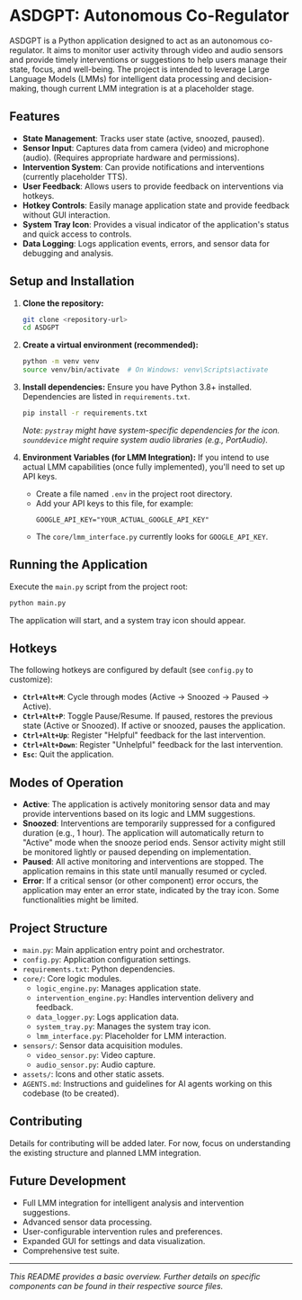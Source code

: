 # ASDGPT: Autonomous Co-Regulator

ASDGPT is a Python application designed to act as an autonomous co-regulator. It aims to monitor user activity through video and audio sensors and provide timely interventions or suggestions to help users manage their state, focus, and well-being. The project is intended to leverage Large Language Models (LMMs) for intelligent data processing and decision-making, though current LMM integration is at a placeholder stage.

## Features

*   **State Management**: Tracks user state (active, snoozed, paused).
*   **Sensor Input**: Captures data from camera (video) and microphone (audio). (Requires appropriate hardware and permissions).
*   **Intervention System**: Can provide notifications and interventions (currently placeholder TTS).
*   **User Feedback**: Allows users to provide feedback on interventions via hotkeys.
*   **Hotkey Controls**: Easily manage application state and provide feedback without GUI interaction.
*   **System Tray Icon**: Provides a visual indicator of the application's status and quick access to controls.
*   **Data Logging**: Logs application events, errors, and sensor data for debugging and analysis.

## Setup and Installation

1.  **Clone the repository:**
    ```bash
    git clone <repository-url>
    cd ASDGPT
    ```

2.  **Create a virtual environment (recommended):**
    ```bash
    python -m venv venv
    source venv/bin/activate  # On Windows: venv\Scripts\activate
    ```

3.  **Install dependencies:**
    Ensure you have Python 3.8+ installed. Dependencies are listed in `requirements.txt`.
    ```bash
    pip install -r requirements.txt
    ```
    *Note: `pystray` might have system-specific dependencies for the icon. `sounddevice` might require system audio libraries (e.g., PortAudio).*

4.  **Environment Variables (for LMM Integration):**
    If you intend to use actual LMM capabilities (once fully implemented), you'll need to set up API keys.
    *   Create a file named `.env` in the project root directory.
    *   Add your API keys to this file, for example:
        ```env
        GOOGLE_API_KEY="YOUR_ACTUAL_GOOGLE_API_KEY"
        ```
    *   The `core/lmm_interface.py` currently looks for `GOOGLE_API_KEY`.

## Running the Application

Execute the `main.py` script from the project root:

```bash
python main.py
```

The application will start, and a system tray icon should appear.

## Hotkeys

The following hotkeys are configured by default (see `config.py` to customize):

*   **`Ctrl+Alt+M`**: Cycle through modes (Active -> Snoozed -> Paused -> Active).
*   **`Ctrl+Alt+P`**: Toggle Pause/Resume. If paused, restores the previous state (Active or Snoozed). If active or snoozed, pauses the application.
*   **`Ctrl+Alt+Up`**: Register "Helpful" feedback for the last intervention.
*   **`Ctrl+Alt+Down`**: Register "Unhelpful" feedback for the last intervention.
*   **`Esc`**: Quit the application.

## Modes of Operation

*   **Active**: The application is actively monitoring sensor data and may provide interventions based on its logic and LMM suggestions.
*   **Snoozed**: Interventions are temporarily suppressed for a configured duration (e.g., 1 hour). The application will automatically return to "Active" mode when the snooze period ends. Sensor activity might still be monitored lightly or paused depending on implementation.
*   **Paused**: All active monitoring and interventions are stopped. The application remains in this state until manually resumed or cycled.
*   **Error**: If a critical sensor (or other component) error occurs, the application may enter an error state, indicated by the tray icon. Some functionalities might be limited.

## Project Structure

*   `main.py`: Main application entry point and orchestrator.
*   `config.py`: Application configuration settings.
*   `requirements.txt`: Python dependencies.
*   `core/`: Core logic modules.
    *   `logic_engine.py`: Manages application state.
    *   `intervention_engine.py`: Handles intervention delivery and feedback.
    *   `data_logger.py`: Logs application data.
    *   `system_tray.py`: Manages the system tray icon.
    *   `lmm_interface.py`: Placeholder for LMM interaction.
*   `sensors/`: Sensor data acquisition modules.
    *   `video_sensor.py`: Video capture.
    *   `audio_sensor.py`: Audio capture.
*   `assets/`: Icons and other static assets.
*   `AGENTS.md`: Instructions and guidelines for AI agents working on this codebase (to be created).

## Contributing

Details for contributing will be added later. For now, focus on understanding the existing structure and planned LMM integration.

## Future Development

*   Full LMM integration for intelligent analysis and intervention suggestions.
*   Advanced sensor data processing.
*   User-configurable intervention rules and preferences.
*   Expanded GUI for settings and data visualization.
*   Comprehensive test suite.
---

*This README provides a basic overview. Further details on specific components can be found in their respective source files.*
